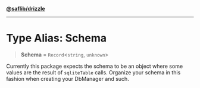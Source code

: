 [**@saflib/drizzle**](../index.md)

---

# Type Alias: Schema

> **Schema** = `Record`\<`string`, `unknown`\>

Currently this package expects the schema to be an object where some values
are the result of `sqliteTable` calls. Organize your schema in this fashion
when creating your DbManager and such.
